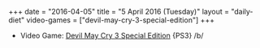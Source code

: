 +++
date = "2016-04-05"
title = "5 April 2016 (Tuesday)"
layout = "daily-diet"
video-games = ["devil-may-cry-3-special-edition"]
+++


* Video Game: [Devil May Cry 3 Special Edition](/video-games/devil-may-cry-3-special-edition) {PS3} /b/
